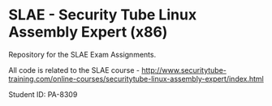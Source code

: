 # SLAE - Security Tube Linux Assembly Expert (x86)

Repository for the SLAE Exam Assignments.

All code is related to the SLAE course - http://www.securitytube-training.com/online-courses/securitytube-linux-assembly-expert/index.html

Student ID: PA-8309
